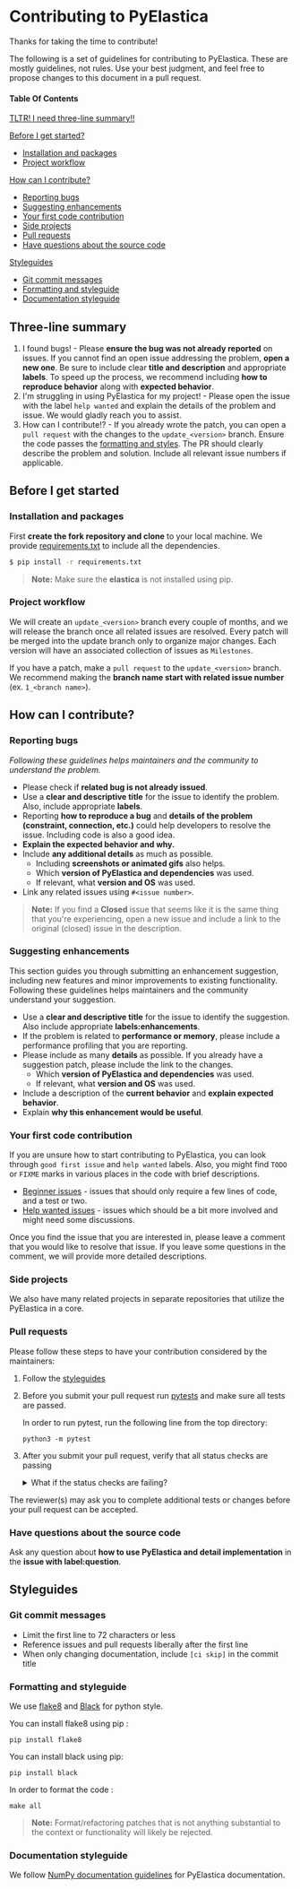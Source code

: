# Contributing to PyElastica

Thanks for taking the time to contribute!

The following is a set of guidelines for contributing to PyElastica. These are mostly guidelines, not rules. Use your best judgment, and feel free to propose changes to this document in a pull request.

#### Table Of Contents

[TLTR! I need three-line summary!!](#three-line-summary)

[Before I get started?](#before-i-get-started)
  * [Installation and packages](#installation-and-packages)
  * [Project workflow](#project-workflow)

[How can I contribute?](#how-can-i-contribute)
  * [Reporting bugs](#reporting-bugs)
  * [Suggesting enhancements](#suggesting-enhancements)
  * [Your first code contribution](#your-first-code-contribution)
  * [Side projects](#side-projects)
  * [Pull requests](#pull-requests)
  * [Have questions about the source code](#have-questions-about-the-source-code)

[Styleguides](#styleguides)
  * [Git commit messages](#git-commit-messages)
  * [Formatting and styleguide](#formatting-and-styleguide)
  * [Documentation styleguide](#documentation-styleguide)

## Three-line summary

1. I found bugs! - Please **ensure the bug was not already reported** on issues. If you cannot find an open issue addressing the problem, **open a new one**. Be sure to include clear **title and description** and appropriate **labels**. To speed up the process, we recommend including **how to reproduce behavior** along with **expected behavior**.
2. I'm struggling in using PyElastica for my project! - Please open the issue with the label `help wanted` and explain the details of the problem and issue. We would gladly reach you to assist.
3. How can I contribute!? - If you already wrote the patch, you can open a `pull request` with the changes to the `update_<version>` branch. Ensure the code passes the [formatting and styles](#formatting-and-styleguide). The PR should clearly describe the problem and solution. Include all relevant issue numbers if applicable.

## Before I get started

### Installation and packages

First **create the fork repository and clone** to your local machine.
We provide [requirements.txt](requirements.txt) to include all the dependencies.
```bash
$ pip install -r requirements.txt
```

> **Note:** Make sure the **elastica** is not installed using pip.

### Project workflow

We will create an `update_<version>` branch every couple of months, and we will release the branch once all related issues are resolved.
Every patch will be merged into the update branch only to organize major changes.
Each version will have an associated collection of issues as `Milestones`.

If you have a patch, make a `pull request` to the `update_<version>` branch.
We recommend making the **branch name start with related issue number** (ex. `1_<branch name>`).

## How can I contribute?

### Reporting bugs

*Following these guidelines helps maintainers and the community to understand the problem.*

<!-- We provide [bug report template][link-issue-bug-report] to guide you resolving issues faster.) -->

* Please check if **related bug is not already issued**.
* Use a **clear and descriptive title** for the issue to identify the problem. Also, include appropriate **labels**.
* Reporting **how to reproduce a bug** and **details of the problem (constraint, connection, etc.)** could help developers to resolve the issue. Including code is also a good idea.
* **Explain the expected behavior and why.**
* Include **any additional details** as much as possible.
	* Including **screenshots or animated gifs** also helps.
	* Which **version of PyElastica and dependencies** was used.
	* If relevant, what **version and OS** was used.
* Link any related issues using `#<issue number>`.

> **Note:** If you find a **Closed** issue that seems like it is the same thing that you're experiencing, open a new issue and include a link to the original (closed) issue in the description.

### Suggesting enhancements

This section guides you through submitting an enhancement suggestion, including new features and minor improvements to existing functionality. Following these guidelines helps maintainers and the community understand your suggestion.

<!--  We provide [the template][link-issue-feature-request] to guide you resolving issues faster. -->

* Use a **clear and descriptive title** for the issue to identify the suggestion. Also include appropriate **labels:enhancements**.
* If the problem is related to **performance or memory**, please include a performance profiling that you are reporting.
* Please include as many **details** as possible. If you already have a suggestion patch, please include the link to the changes.
	* Which **version of PyElastica and dependencies** was used.
	* If relevant, what **version and OS** was used.
* Include a description of the **current behavior** and **explain expected behavior**.
* Explain **why this enhancement would be useful**.
	
### Your first code contribution

If you are unsure how to start contributing to PyElastica, you can look through `good first issue` and `help wanted` labels.
Also, you might find `TODO` or `FIXME` marks in various places in the code with brief descriptions.

* [Beginner issues][beginner] - issues that should only require a few lines of code, and a test or two.
* [Help wanted issues][help-wanted] - issues which should be a bit more involved and might need some discussions.

Once you find the issue that you are interested in, please leave a comment that you would like to resolve that issue.
If you leave some questions in the comment, we will provide more detailed descriptions. 

### Side projects

We also have many related projects in separate repositories that utilize the PyElastica in a core.

### Pull requests

Please follow these steps to have your contribution considered by the maintainers:

1. Follow the [styleguides](#styleguides)
2. Before you submit your pull request run [pytests](https://pypi.org/project/pytest/) and make sure all tests are passed. 

	In order to run pytest, run the following line from the top directory:

	`
	python3 -m pytest
	`

3. After you submit your pull request, verify that all status checks are passing <details><summary>What if the status checks are failing?</summary>If a status check is failing, and you believe that the failure is unrelated to your change, please leave a comment on the pull request explaining why you believe the failure is unrelated. A maintainer will re-run the status check for you. If we conclude that the failure was a false positive, then we will open an issue to track that problem with our status check suite.</details>

The reviewer(s) may ask you to complete additional tests or changes before your pull request can be accepted.

### Have questions about the source code

Ask any question about **how to use PyElastica and detail implementation** in the **issue with label:question**.

## Styleguides

### Git commit messages

* Limit the first line to 72 characters or less
* Reference issues and pull requests liberally after the first line
* When only changing documentation, include `[ci skip]` in the commit title

### Formatting and styleguide

We use [flake8](https://pypi.org/project/flake8/) and [Black](https://pypi.org/project/black/) for python style.

You can install flake8 using pip :

`pip install flake8`

You can install black using pip:

`pip install black`

In order to format the code :

`make all`

> **Note:** Format/refactoring patches that is not anything substantial to the context or functionality will likely be rejected. 

### Documentation styleguide

We follow [NumPy documentation guidelines](https://numpydoc.readthedocs.io/en/latest/format.html) for PyElastica documentation.

[beginner]: https://github.com/GazzolaLab/elastica-python/labels/good%20first%20issue
[help-wanted]: https://github.com/GazzolaLab/elastica-python/labels/help%20wanted
